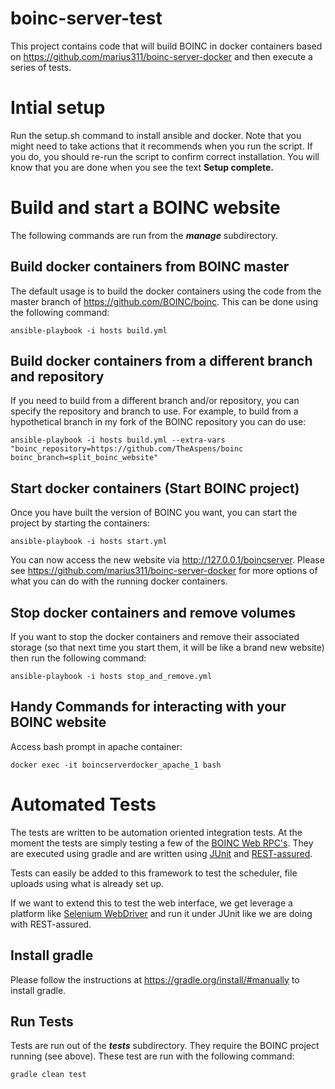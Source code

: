 # boinc-server-test
This project contains code that will build BOINC in docker containers based on https://github.com/marius311/boinc-server-docker and then execute a series of tests.

# Intial setup
Run the setup.sh command to install ansible and docker.  Note that you might need to take actions that it recommends when you run the script.  If you do, you should re-run the script to confirm correct installation.  You will know that you are done when you see the text **Setup complete.**

# Build and start a BOINC website
The following commands are run from the **_manage_** subdirectory.

## Build docker containers from BOINC master
The default usage is to build the docker containers using the code from the master branch of https://github.com/BOINC/boinc.  This can be done using the following command:

```
ansible-playbook -i hosts build.yml
```

## Build docker containers from a different branch and repository
If you need to build from a different branch and/or repository, you can specify the repository and branch to use.  For example, to build from a hypothetical branch in my fork of the BOINC repository you can do use:

```
ansible-playbook -i hosts build.yml --extra-vars "boinc_repository=https://github.com/TheAspens/boinc boinc_branch=split_boinc_website"
```

## Start docker containers (Start BOINC project)
Once you have built the version of BOINC you want, you can start the project by starting the containers:
```
ansible-playbook -i hosts start.yml
```

You can now access the new website via http://127.0.0.1/boincserver.  Please see https://github.com/marius311/boinc-server-docker for more options of what you can do with the running docker containers.

## Stop docker containers and remove volumes
If you want to stop the docker containers and remove their associated storage (so that next time you start them, it will be like a brand new website) then run the following command:
```
ansible-playbook -i hosts stop_and_remove.yml
```

## Handy Commands for interacting with your BOINC website
Access bash prompt in apache container:
```
docker exec -it boincserverdocker_apache_1 bash
```

# Automated Tests
The tests are written to be automation oriented integration tests.  At the moment the tests are simply testing a few of the [BOINC Web RPC's](https://boinc.berkeley.edu/trac/wiki/WebRpc).  They are executed using gradle and are written using [JUnit](http://junit.org/junit5/) and [REST-assured](http://rest-assured.io/).

Tests can easily be added to this framework to test the scheduler, file uploads using what is already set up.

If we want to extend this to test the web interface, we get leverage a platform like [Selenium WebDriver](http://www.seleniumhq.org/docs/03_webdriver.jsp) and run it under JUnit like we are doing with REST-assured.

## Install gradle
Please follow the instructions at https://gradle.org/install/#manually to install gradle.

## Run Tests
Tests are run out of the **_tests_** subdirectory.  They require the BOINC project running (see above).  These test are run with the following command:
```
gradle clean test
```
